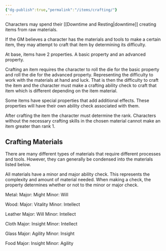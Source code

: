```yaml
---
{"dg-publish":true,"permalink":"/items/crafting/"}
---
```


Characters may spend their [[Downtime and Resting\|downtime]] creating items from raw materials.

If the GM believes a character has the materials and tools to make a certain item, they may attempt to craft that item by determining its difficulty.

At base, items have 2 properties. A basic property and an advanced property.

Crafting an item requires the character to roll the die for the basic property and roll the die for the advanced property. Representing the difficulty to work with the materials at hand and luck. That is then the difficulty to craft the item and the character must make a crafting ability check to craft that item which is different depending on the item material.

Some items have special properties that add additional effects. These properties will have their own ability check associated with them.

After crafting the item the character must determine the rank. Characters without the necessary crafting skills in the chosen material cannot make an item greater than rank 1.

## Crafting Materials
There are many different types of materials that require different processes and tools. However, they can generally be condensed into the materials listed below.

All materials have a minor and major ability check. This represents the complexity and amount of material needed. When making a check, the property determines whether or not to the minor or major check.


Metal:
	Major: Might
	Minor: Will

Wood:
	Major: Vitality
	Minor: Intellect

Leather
	Major: Will
	Minor: Intellect

Cloth
	Major: Insight
	Minor: Intellect

Glass
	Major: Agility
	Minor: Insight

Food
	Major: Insight
	Minor: Agility




